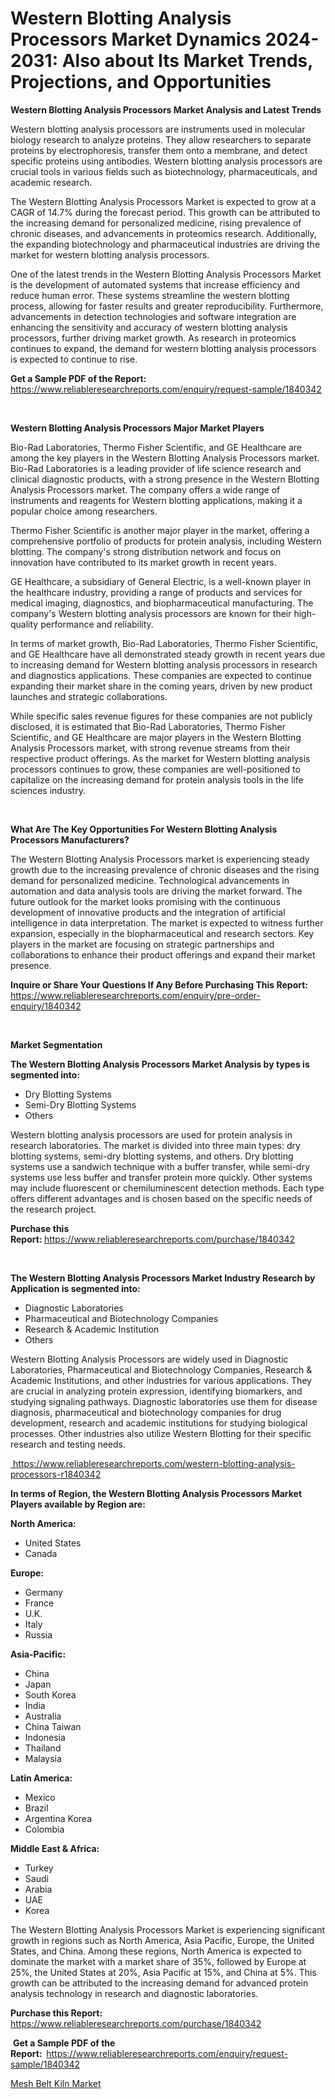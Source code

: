 <p><h1>Western Blotting Analysis Processors Market Dynamics 2024-2031: Also about Its Market Trends, Projections, and Opportunities</h1></p><p><strong>Western Blotting Analysis Processors Market Analysis and Latest Trends</strong></p>
<p><p>Western blotting analysis processors are instruments used in molecular biology research to analyze proteins. They allow researchers to separate proteins by electrophoresis, transfer them onto a membrane, and detect specific proteins using antibodies. Western blotting analysis processors are crucial tools in various fields such as biotechnology, pharmaceuticals, and academic research.</p><p>The Western Blotting Analysis Processors Market is expected to grow at a CAGR of 14.7% during the forecast period. This growth can be attributed to the increasing demand for personalized medicine, rising prevalence of chronic diseases, and advancements in proteomics research. Additionally, the expanding biotechnology and pharmaceutical industries are driving the market for western blotting analysis processors.</p><p>One of the latest trends in the Western Blotting Analysis Processors Market is the development of automated systems that increase efficiency and reduce human error. These systems streamline the western blotting process, allowing for faster results and greater reproducibility. Furthermore, advancements in detection technologies and software integration are enhancing the sensitivity and accuracy of western blotting analysis processors, further driving market growth. As research in proteomics continues to expand, the demand for western blotting analysis processors is expected to continue to rise.</p></p>
<p><strong>Get a Sample PDF of the Report:&nbsp;</strong> <a href="https://www.reliableresearchreports.com/enquiry/request-sample/1840342">https://www.reliableresearchreports.com/enquiry/request-sample/1840342</a></p>
<p>&nbsp;</p>
<p><strong>Western Blotting Analysis Processors Major Market Players</strong></p>
<p><p>Bio-Rad Laboratories, Thermo Fisher Scientific, and GE Healthcare are among the key players in the Western Blotting Analysis Processors market. Bio-Rad Laboratories is a leading provider of life science research and clinical diagnostic products, with a strong presence in the Western Blotting Analysis Processors market. The company offers a wide range of instruments and reagents for Western blotting applications, making it a popular choice among researchers.</p><p>Thermo Fisher Scientific is another major player in the market, offering a comprehensive portfolio of products for protein analysis, including Western blotting. The company's strong distribution network and focus on innovation have contributed to its market growth in recent years.</p><p>GE Healthcare, a subsidiary of General Electric, is a well-known player in the healthcare industry, providing a range of products and services for medical imaging, diagnostics, and biopharmaceutical manufacturing. The company's Western blotting analysis processors are known for their high-quality performance and reliability.</p><p>In terms of market growth, Bio-Rad Laboratories, Thermo Fisher Scientific, and GE Healthcare have all demonstrated steady growth in recent years due to increasing demand for Western blotting analysis processors in research and diagnostics applications. These companies are expected to continue expanding their market share in the coming years, driven by new product launches and strategic collaborations.</p><p>While specific sales revenue figures for these companies are not publicly disclosed, it is estimated that Bio-Rad Laboratories, Thermo Fisher Scientific, and GE Healthcare are major players in the Western Blotting Analysis Processors market, with strong revenue streams from their respective product offerings. As the market for Western blotting analysis processors continues to grow, these companies are well-positioned to capitalize on the increasing demand for protein analysis tools in the life sciences industry.</p></p>
<p>&nbsp;</p>
<p><strong>What Are The Key Opportunities For Western Blotting Analysis Processors Manufacturers?</strong></p>
<p><p>The Western Blotting Analysis Processors market is experiencing steady growth due to the increasing prevalence of chronic diseases and the rising demand for personalized medicine. Technological advancements in automation and data analysis tools are driving the market forward. The future outlook for the market looks promising with the continuous development of innovative products and the integration of artificial intelligence in data interpretation. The market is expected to witness further expansion, especially in the biopharmaceutical and research sectors. Key players in the market are focusing on strategic partnerships and collaborations to enhance their product offerings and expand their market presence.</p></p>
<p><strong>Inquire or Share Your Questions If Any Before Purchasing This Report:</strong> <a href="https://www.reliableresearchreports.com/enquiry/pre-order-enquiry/1840342">https://www.reliableresearchreports.com/enquiry/pre-order-enquiry/1840342</a></p>
<p>&nbsp;</p>
<p><strong>Market Segmentation</strong></p>
<p><strong>The Western Blotting Analysis Processors Market Analysis by types is segmented into:</strong></p>
<p><ul><li>Dry Blotting Systems</li><li>Semi-Dry Blotting Systems</li><li>Others</li></ul></p>
<p><p>Western blotting analysis processors are used for protein analysis in research laboratories. The market is divided into three main types: dry blotting systems, semi-dry blotting systems, and others. Dry blotting systems use a sandwich technique with a buffer transfer, while semi-dry systems use less buffer and transfer protein more quickly. Other systems may include fluorescent or chemiluminescent detection methods. Each type offers different advantages and is chosen based on the specific needs of the research project.</p></p>
<p><strong>Purchase this Report:&nbsp;</strong><a href="https://www.reliableresearchreports.com/purchase/1840342">https://www.reliableresearchreports.com/purchase/1840342</a></p>
<p>&nbsp;</p>
<p><strong>The Western Blotting Analysis Processors Market Industry Research by Application is segmented into:</strong></p>
<p><ul><li>Diagnostic Laboratories</li><li>Pharmaceutical and Biotechnology Companies</li><li>Research & Academic Institution</li><li>Others</li></ul></p>
<p><p>Western Blotting Analysis Processors are widely used in Diagnostic Laboratories, Pharmaceutical and Biotechnology Companies, Research & Academic Institutions, and other industries for various applications. They are crucial in analyzing protein expression, identifying biomarkers, and studying signaling pathways. Diagnostic laboratories use them for disease diagnosis, pharmaceutical and biotechnology companies for drug development, research and academic institutions for studying biological processes. Other industries also utilize Western Blotting for their specific research and testing needs.</p></p>
<p><a href="https://www.reliableresearchreports.com/western-blotting-analysis-processors-r1840342">&nbsp;https://www.reliableresearchreports.com/western-blotting-analysis-processors-r1840342</a></p>
<p><strong>In terms of Region, the Western Blotting Analysis Processors Market Players available by Region are:</strong></p>
<p>
    <p> <strong> North America: </strong>
        <ul>
            <li>United States</li>
            <li>Canada</li>
        </ul>
        </p> 
    <p> <strong> Europe: </strong>
        <ul>
            <li>Germany</li>
            <li>France</li>
            <li>U.K.</li>
            <li>Italy</li>
            <li>Russia</li>
        </ul>
        </p> 
    <p> <strong> Asia-Pacific: </strong>
        <ul>
            <li>China</li>
            <li>Japan</li>
            <li>South Korea</li>
            <li>India</li>
            <li>Australia</li>
            <li>China Taiwan</li>
            <li>Indonesia</li>
            <li>Thailand</li>
            <li>Malaysia</li>
        </ul>
        </p> 
    <p> <strong> Latin America: </strong>
        <ul>
            <li>Mexico</li>
            <li>Brazil</li>
            <li>Argentina Korea</li>
            <li>Colombia</li>
        </ul>
        </p> 
    <p> <strong> Middle East & Africa: </strong>
        <ul>
            <li>Turkey</li>
            <li>Saudi</li>
            <li>Arabia</li>
            <li>UAE</li>
            <li>Korea</li>
        </ul>
    </p>
    </p>
<p><p>The Western Blotting Analysis Processors Market is experiencing significant growth in regions such as North America, Asia Pacific, Europe, the United States, and China. Among these regions, North America is expected to dominate the market with a market share of 35%, followed by Europe at 25%, the United States at 20%, Asia Pacific at 15%, and China at 5%. This growth can be attributed to the increasing demand for advanced protein analysis technology in research and diagnostic laboratories.</p></p>
<p><strong>Purchase this Report: </strong><a href="https://www.reliableresearchreports.com/purchase/1840342">https://www.reliableresearchreports.com/purchase/1840342</a></p>
<p>&nbsp;<strong>Get a Sample PDF of the Report:&nbsp;&nbsp;</strong><a href="https://www.reliableresearchreports.com/enquiry/request-sample/1840342">https://www.reliableresearchreports.com/enquiry/request-sample/1840342</a></p>
<p><strong></strong></p>
<p><p><a href="https://github.com/RichRobinson5/Market-Research-Report-List-4/blob/main/mesh-belt-kiln-market.md">Mesh Belt Kiln Market</a></p></p>
